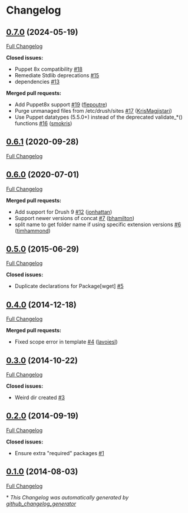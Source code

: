 # Changelog

## [0.7.0](https://github.com/jonhattan/puppet-drush/tree/0.7.0) (2024-05-19)

[Full Changelog](https://github.com/jonhattan/puppet-drush/compare/0.6.1...0.7.0)

**Closed issues:**

- Puppet 8x compatibility [\#18](https://github.com/jonhattan/puppet-drush/issues/18)
- Remediate Stdlib deprecations [\#15](https://github.com/jonhattan/puppet-drush/issues/15)
- dependencies [\#13](https://github.com/jonhattan/puppet-drush/issues/13)

**Merged pull requests:**

- Add Puppet8x support [\#19](https://github.com/jonhattan/puppet-drush/pull/19) ([flepoutre](https://github.com/flepoutre))
- Purge unmanaged files from /etc/drush/sites [\#17](https://github.com/jonhattan/puppet-drush/pull/17) ([KrisMagjistari](https://github.com/KrisMagjistari))
- Use Puppet datatypes \(5.5.0+\) instead of the deprecated validate\_\*\(\) functions [\#16](https://github.com/jonhattan/puppet-drush/pull/16) ([smokris](https://github.com/smokris))

## [0.6.1](https://github.com/jonhattan/puppet-drush/tree/0.6.1) (2020-09-28)

[Full Changelog](https://github.com/jonhattan/puppet-drush/compare/0.6.0...0.6.1)

## [0.6.0](https://github.com/jonhattan/puppet-drush/tree/0.6.0) (2020-07-01)

[Full Changelog](https://github.com/jonhattan/puppet-drush/compare/0.5.0...0.6.0)

**Merged pull requests:**

- Add support for Drush 9 [\#12](https://github.com/jonhattan/puppet-drush/pull/12) ([jonhattan](https://github.com/jonhattan))
- Support newer versions of concat [\#7](https://github.com/jonhattan/puppet-drush/pull/7) ([bhamilton](https://github.com/bhamilton))
- split name to get folder name if using specific extension versions [\#6](https://github.com/jonhattan/puppet-drush/pull/6) ([timhammond](https://github.com/timhammond))

## [0.5.0](https://github.com/jonhattan/puppet-drush/tree/0.5.0) (2015-06-29)

[Full Changelog](https://github.com/jonhattan/puppet-drush/compare/0.4.0...0.5.0)

**Closed issues:**

- Duplicate declarations for Package\[wget\] [\#5](https://github.com/jonhattan/puppet-drush/issues/5)

## [0.4.0](https://github.com/jonhattan/puppet-drush/tree/0.4.0) (2014-12-18)

[Full Changelog](https://github.com/jonhattan/puppet-drush/compare/0.3.0...0.4.0)

**Merged pull requests:**

- Fixed scope error in template [\#4](https://github.com/jonhattan/puppet-drush/pull/4) ([lavoiesl](https://github.com/lavoiesl))

## [0.3.0](https://github.com/jonhattan/puppet-drush/tree/0.3.0) (2014-10-22)

[Full Changelog](https://github.com/jonhattan/puppet-drush/compare/0.2.0...0.3.0)

**Closed issues:**

- Weird dir created [\#3](https://github.com/jonhattan/puppet-drush/issues/3)

## [0.2.0](https://github.com/jonhattan/puppet-drush/tree/0.2.0) (2014-09-19)

[Full Changelog](https://github.com/jonhattan/puppet-drush/compare/0.1.0...0.2.0)

**Closed issues:**

- Ensure extra "required" packages [\#1](https://github.com/jonhattan/puppet-drush/issues/1)

## [0.1.0](https://github.com/jonhattan/puppet-drush/tree/0.1.0) (2014-08-03)

[Full Changelog](https://github.com/jonhattan/puppet-drush/compare/48013ad83818c25288b33726c0b1f8b446476150...0.1.0)



\* *This Changelog was automatically generated by [github_changelog_generator](https://github.com/github-changelog-generator/github-changelog-generator)*
